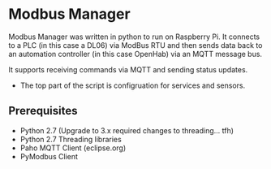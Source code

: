 # Modbus Manager
Modbus Manager was written in python to run on Raspberry Pi.
It connects to a PLC (in this case a DL06) via ModBus RTU and 
then sends data back to an automation controller (in this case OpenHab)
via an MQTT message bus.

It supports receiving commands via MQTT and sending status updates.

 - The top part of the script is configruation for services and sensors.

## Prerequisites
  - Python 2.7   (Upgrade to 3.x required changes to threading... tfh)
  - Python 2.7 Threading libraries
  - Paho MQTT Client (eclipse.org)
  - PyModbus Client
